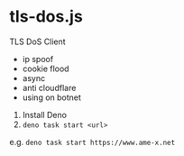 # tls-dos.js

TLS DoS Client

- ip spoof
- cookie flood
- async
- anti cloudflare
- using on botnet

1. Install Deno
2. `deno task start <url>`

e.g.
`deno task start https://www.ame-x.net`